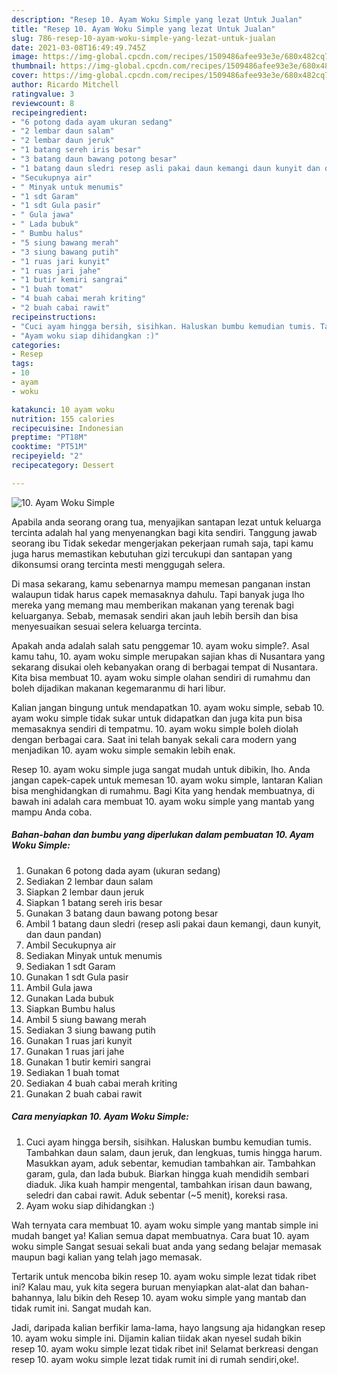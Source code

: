 ```yaml
---
description: "Resep 10. Ayam Woku Simple yang lezat Untuk Jualan"
title: "Resep 10. Ayam Woku Simple yang lezat Untuk Jualan"
slug: 786-resep-10-ayam-woku-simple-yang-lezat-untuk-jualan
date: 2021-03-08T16:49:49.745Z
image: https://img-global.cpcdn.com/recipes/1509486afee93e3e/680x482cq70/10-ayam-woku-simple-foto-resep-utama.jpg
thumbnail: https://img-global.cpcdn.com/recipes/1509486afee93e3e/680x482cq70/10-ayam-woku-simple-foto-resep-utama.jpg
cover: https://img-global.cpcdn.com/recipes/1509486afee93e3e/680x482cq70/10-ayam-woku-simple-foto-resep-utama.jpg
author: Ricardo Mitchell
ratingvalue: 3
reviewcount: 8
recipeingredient:
- "6 potong dada ayam ukuran sedang"
- "2 lembar daun salam"
- "2 lembar daun jeruk"
- "1 batang sereh iris besar"
- "3 batang daun bawang potong besar"
- "1 batang daun sledri resep asli pakai daun kemangi daun kunyit dan daun pandan"
- "Secukupnya air"
- " Minyak untuk menumis"
- "1 sdt Garam"
- "1 sdt Gula pasir"
- " Gula jawa"
- " Lada bubuk"
- " Bumbu halus"
- "5 siung bawang merah"
- "3 siung bawang putih"
- "1 ruas jari kunyit"
- "1 ruas jari jahe"
- "1 butir kemiri sangrai"
- "1 buah tomat"
- "4 buah cabai merah kriting"
- "2 buah cabai rawit"
recipeinstructions:
- "Cuci ayam hingga bersih, sisihkan. Haluskan bumbu kemudian tumis. Tambahkan daun salam, daun jeruk, dan lengkuas, tumis hingga harum. Masukkan ayam, aduk sebentar, kemudian tambahkan air. Tambahkan garam, gula, dan lada bubuk. Biarkan hingga kuah mendidih sembari diaduk. Jika kuah hampir mengental, tambahkan irisan daun bawang, seledri dan cabai rawit. Aduk sebentar (~5 menit), koreksi rasa."
- "Ayam woku siap dihidangkan :)"
categories:
- Resep
tags:
- 10
- ayam
- woku

katakunci: 10 ayam woku 
nutrition: 155 calories
recipecuisine: Indonesian
preptime: "PT18M"
cooktime: "PT51M"
recipeyield: "2"
recipecategory: Dessert

---
```



![10. Ayam Woku Simple](https://img-global.cpcdn.com/recipes/1509486afee93e3e/680x482cq70/10-ayam-woku-simple-foto-resep-utama.jpg)

Apabila anda seorang orang tua, menyajikan santapan lezat untuk keluarga tercinta adalah hal yang menyenangkan bagi kita sendiri. Tanggung jawab seorang ibu Tidak sekedar mengerjakan pekerjaan rumah saja, tapi kamu juga harus memastikan kebutuhan gizi tercukupi dan santapan yang dikonsumsi orang tercinta mesti menggugah selera.

Di masa  sekarang, kamu sebenarnya mampu memesan panganan instan walaupun tidak harus capek memasaknya dahulu. Tapi banyak juga lho mereka yang memang mau memberikan makanan yang terenak bagi keluarganya. Sebab, memasak sendiri akan jauh lebih bersih dan bisa menyesuaikan sesuai selera keluarga tercinta. 



Apakah anda adalah salah satu penggemar 10. ayam woku simple?. Asal kamu tahu, 10. ayam woku simple merupakan sajian khas di Nusantara yang sekarang disukai oleh kebanyakan orang di berbagai tempat di Nusantara. Kita bisa membuat 10. ayam woku simple olahan sendiri di rumahmu dan boleh dijadikan makanan kegemaranmu di hari libur.

Kalian jangan bingung untuk mendapatkan 10. ayam woku simple, sebab 10. ayam woku simple tidak sukar untuk didapatkan dan juga kita pun bisa memasaknya sendiri di tempatmu. 10. ayam woku simple boleh diolah dengan berbagai cara. Saat ini telah banyak sekali cara modern yang menjadikan 10. ayam woku simple semakin lebih enak.

Resep 10. ayam woku simple juga sangat mudah untuk dibikin, lho. Anda jangan capek-capek untuk memesan 10. ayam woku simple, lantaran Kalian bisa menghidangkan di rumahmu. Bagi Kita yang hendak membuatnya, di bawah ini adalah cara membuat 10. ayam woku simple yang mantab yang mampu Anda coba.

<!--inarticleads1-->

##### Bahan-bahan dan bumbu yang diperlukan dalam pembuatan 10. Ayam Woku Simple:

1. Gunakan 6 potong dada ayam (ukuran sedang)
1. Sediakan 2 lembar daun salam
1. Siapkan 2 lembar daun jeruk
1. Siapkan 1 batang sereh iris besar
1. Gunakan 3 batang daun bawang potong besar
1. Ambil 1 batang daun sledri (resep asli pakai daun kemangi, daun kunyit, dan daun pandan)
1. Ambil Secukupnya air
1. Sediakan  Minyak untuk menumis
1. Sediakan 1 sdt Garam
1. Gunakan 1 sdt Gula pasir
1. Ambil  Gula jawa
1. Gunakan  Lada bubuk
1. Siapkan  Bumbu halus
1. Ambil 5 siung bawang merah
1. Sediakan 3 siung bawang putih
1. Gunakan 1 ruas jari kunyit
1. Gunakan 1 ruas jari jahe
1. Gunakan 1 butir kemiri sangrai
1. Sediakan 1 buah tomat
1. Sediakan 4 buah cabai merah kriting
1. Gunakan 2 buah cabai rawit




<!--inarticleads2-->

##### Cara menyiapkan 10. Ayam Woku Simple:

1. Cuci ayam hingga bersih, sisihkan. Haluskan bumbu kemudian tumis. Tambahkan daun salam, daun jeruk, dan lengkuas, tumis hingga harum. Masukkan ayam, aduk sebentar, kemudian tambahkan air. Tambahkan garam, gula, dan lada bubuk. Biarkan hingga kuah mendidih sembari diaduk. Jika kuah hampir mengental, tambahkan irisan daun bawang, seledri dan cabai rawit. Aduk sebentar (~5 menit), koreksi rasa.
1. Ayam woku siap dihidangkan :)




Wah ternyata cara membuat 10. ayam woku simple yang mantab simple ini mudah banget ya! Kalian semua dapat membuatnya. Cara buat 10. ayam woku simple Sangat sesuai sekali buat anda yang sedang belajar memasak maupun bagi kalian yang telah jago memasak.

Tertarik untuk mencoba bikin resep 10. ayam woku simple lezat tidak ribet ini? Kalau mau, yuk kita segera buruan menyiapkan alat-alat dan bahan-bahannya, lalu bikin deh Resep 10. ayam woku simple yang mantab dan tidak rumit ini. Sangat mudah kan. 

Jadi, daripada kalian berfikir lama-lama, hayo langsung aja hidangkan resep 10. ayam woku simple ini. Dijamin kalian tiidak akan nyesel sudah bikin resep 10. ayam woku simple lezat tidak ribet ini! Selamat berkreasi dengan resep 10. ayam woku simple lezat tidak rumit ini di rumah sendiri,oke!.

